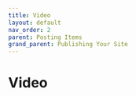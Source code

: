```yaml
---
title: Video
layout: default
nav_order: 2
parent: Posting Items
grand_parent: Publishing Your Site
---
```


# Video